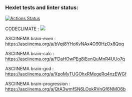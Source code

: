 ### Hexlet tests and linter status:
[![Actions Status](https://github.com/denyadeho/frontend-project-44/workflows/hexlet-check/badge.svg)](https://github.com/denyadeho/frontend-project-44/actions)

CODECLIMATE : <a href="https://codeclimate.com/github/denyadeho/frontend-project-44/maintainability"><img src="https://api.codeclimate.com/v1/badges/a552e3fd1d2e414332a6/maintainability" /></a>

ASCIINEMA brain-even : https://asciinema.org/a/bVqt8YHoKvNAx4O90HzOx8Qoq

ASCIINEMA brain-calc : https://asciinema.org/a/FDaHOwPEg8iEenQuMnR4UUo7q

ASCIINEMA brain-gcd : https://asciinema.org/a/XpoMyTUGOhxRMegeRq4nzEWGf

ASCIINEMA brain-progression : https://asciinema.org/a/QtA3wmfSN6LOokRVnGf6NMO6b

